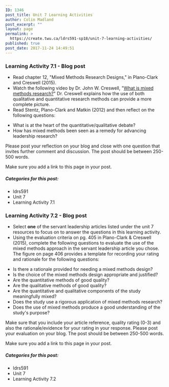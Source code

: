 ```yaml
---
ID: 1346
post_title: Unit 7 Learning Activities
author: Colin Madland
post_excerpt: ""
layout: page
permalink: >
  https://create.twu.ca/ldrs591-sp18/unit-7-learning-activities/
published: true
post_date: 2017-11-24 14:49:51
---
```

### Learning Activity 7.1 - Blog post

* Read chapter 12, "Mixed Methods Research Designs," in Plano-Clark and Creswell (2015).
* Watch the following video by Dr. John W. Creswell, "[What is mixed methods research?](http://johnwcreswell.com/videos/)" Dr. Creswell explains how the use of both qualitative and quantitative research methods can provide a more complete picture.
* Read Stentz, Plano-Clark and Matkin (2012) and then reflect on the following questions:
<ul>
 	<li>What is at the heart of the quantitative/qualitative debate?</li>
 	<li>How has mixed methods been seen as a remedy for advancing leadership research?</li>
</ul>
Please post your reflection on your blog and close with one question that invites further comment and discussion. The post should be between 250-500 words.

Make sure you add a link to this page in your post.

##### Categories for this post:

* ldrs591
* Unit 7
* Learning Activity 7.1

### Learning Activity 7.2 - Blog post

* Select **one** of the servant leadership articles listed under the unit 7 resources to focus on to answer the questions in this learning activity.
* Using the evaluation criteria on pg. 405 in Plano-Clark &amp; Creswell (2015), complete the following questions to evaluate the use of the mixed methods approach in the servant leadership article you chose. The figure on page 406 provides a template for recording your rating and rationale for the following questions:
<ul>
 	<li>Is there a rationale provided for needing a mixed methods design?</li>
 	<li>Is the choice of the mixed methods design appropriate and justified?</li>
 	<li>Are the quantitative methods of good quality?</li>
 	<li>Are the qualitative methods of good quality?</li>
 	<li>Are the quantitative and qualitative components of the study meaningfully mixed?</li>
 	<li>Does the study use a rigorous application of mixed methods research?</li>
 	<li>Does the use of mixed methods produce a good understanding of the study's purpose?</li>
</ul>
Make sure that you include your article reference, quality rating (0-3) and also the rationale/evidence for your rating in your response. Please post your evaluation on your blog. The post should be between 250-500 words.

Make sure you add a link to this page in your post.

##### Categories for this post:

* ldrs591
* Unit 7
* Learning Activity 7.2

&nbsp;

&nbsp;